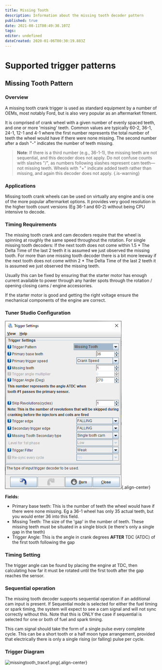 ```yaml
---
title: Missing Tooth
description: Information about the missing tooth decoder pattern
published: true
date: 2021-08-11T08:49:30.107Z
tags: 
editor: undefined
dateCreated: 2020-01-06T00:30:19.883Z
---
```


# Supported trigger patterns
## Missing Tooth Pattern
### Overview

A missing tooth crank trigger is used as standard equipment by a number of OEMs, most notably Ford, but is also very popular as an aftermarket fitment.

It is comprised of crank wheel with a given number of evenly spaced teeth, and one or more 'missing' teeth. Common values are typically 60-2, 36-1, 24-1, 12-1 and 4-1 where the first number represents the total number of teeth the wheel would have if there were none missing. The second number after a dash "-" indicates the number of teeth missing.

> **Note**: If there is a third number (e.g., 36-1-1), the missing teeth are not sequential, and this decoder does not apply. Do not confuse counts with slashes "/", as numbers following slashes represent cam teeth—not missing teeth. Wheels with "+" indicate added teeth rather than missing, and again this decoder does not apply.
{.is-warning}


### Applications

Missing tooth crank wheels can be used on virtually any engine and is one of the more popular aftermarket options. It provides very good resolution in the higher tooth count versions (Eg 36-1 and 60-2) without being CPU intensive to decode.

### Timing Requirements

The missing tooth crank and cam decoders require that the wheel is spinning at roughly the same speed throughout the rotation. For single missing tooth decoders: If the next tooth does not come within 1.5 * The Delta Time of the last 2 teeth it is assumed we just observed the missing tooth. For more than one missing tooth decoder there is a bit more leeway if the next tooth does not come within 2 * The Delta Time of the last 2 teeth it is assumed we just observed the missing teeth. 

Usually this can be fixed by ensuring that the starter motor has enough current available to power through any harder spots through the rotation / opening closing cams / engine accessories. 

If the starter motor is good and getting the right voltage ensure the mechanical components of the engine are correct. 


### Tuner Studio Configuration
![missingtooth_202108.png](/img/decoders/missingtooth_202108.png){.align-center}

**Fields:**

  - Primary base teeth: This is the number of teeth the wheel would have if there were none missing. Eg a 36-1 wheel has only 35 actual teeth, but you would enter 36 into this field.
  - Missing Teeth: The size of the 'gap' in the number of teeth. These missing teeth must be situated in a single block (ie there's only a single gap in the teeth)
  - Trigger Angle: This is the angle in crank degrees **AFTER** TDC (ATDC) of the first tooth following the gap

### Timing Setting

The trigger angle can be found by placing the engine at TDC, then calculating how far it must be rotated until the first tooth after the gap reaches the sensor.

### Sequential operation

The missing tooth decoder supports sequential operation if an additional cam input is present. If Sequential mode is selected for either the fuel timing or spark timing, the system will expect to see a cam signal and will not sync correctly without this. Note that this is ONLY the case if sequential is selected for one or both of fuel and spark timing.

This cam signal should take the form of a single pulse every complete cycle. This can be a short tooth or a half moon type arrangement, provided that electrically there is only a single rising (or falling) pulse per cycle.

### Trigger Diagram
![missingtooth_trace1.png](/img/decoders/missingtooth_trace1.png){.align-center}
